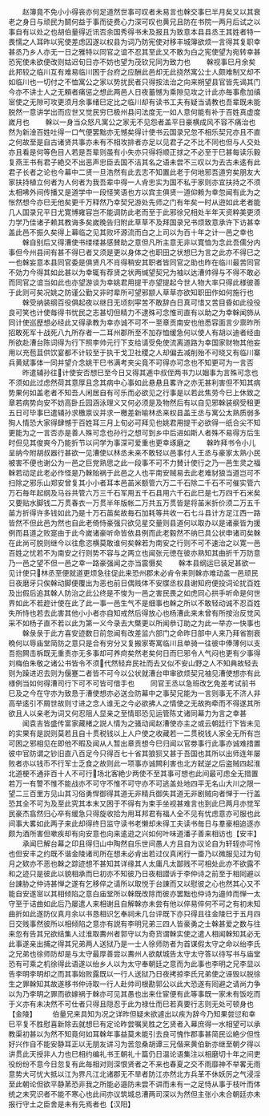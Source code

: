 <!-- { "loadSidebar": true } -->
　　赵簿竟不免小小得丧亦何足道然世事可叹者未易言也榦交事巳半月矣又以其衰老之身日与顽民为鬬何益于事而徒费心力深可叹也黄兄且防在书院一两月后试之以事自有以处之也胡伯量得近讯否余国秀得书未及报且为致意本县县丞王其姓者特一畏懦之人耳昨以宪使差虑囚遂以权县为词乃防宪使对移丰城簿欲烦一言得其复职幸甚丞乃乡人亦无一日之雅特以同官之谊不忍其至此又不敢为白之宪使望为宛转幸甚恐宪使未欲便改则姑迟旬日亦不妨也望为茂钦兄同为致力也
　　榦视事巳月余矣此邦较之临川互有难易临川困于台府之应酬此邑却无此挠然寓公士人颇难制又却不如临川也一切付之不恤寓公之家以势扰民者只得按法治之向来朔望县官皆先谒其门今亦不讲士人之无頼者痛惩之想此两邑人日夜蓄憾为乘隙见攻之计此亦毎事愈加缜宻使之无隙可攻更须月余事绪巳定比之临川却有读书工夫有疑当请教也吾辈既未能脱然一意讲学出而应世又觉民穷巳极州县问法度无一如人意何能有补于百姓真虚度嵗月也
　　榦以一身当众怒凡寓公之家无不见怨者盖平日豪横成风不容不痛治也然为新淦百姓吐得一口气便罢黜亦无憾矣得计使书云国录兄忽不相乐契兄亦且不直之何故至是自古诸贤共事亦未有不相攻排者亦足以见君子之不比不同也但与人交处亦且看是何等色目人若是吾辈则虽有小失亦只得将顺正捄之不必至于巳甚每读乐毅复燕王书有君子絶交不出恶声忠臣去国不洁其名之语未尝不三叹以为去古未逺有此君子长者之论也今幕中二贤一旦浩然有此去志不知置此老于何地邪吾道穷矣朋友大家扶持植立何者为人何者为我吾辈中得一人肻忠实为国不私于家则亦宜扶持之不须太相咈外间传播又是道学中一段怪笑语也方以宾主俱贤一道仰赖为幸忽闻有此为之怅然想今亦巳无他矣更千万释然乃幸契兄游处先师之门有年矣一时从逰如此老者能几人国录兄平日尤寛博雍容岂不能调防此老而至于此邪徐兄相处半年天资粹美更须力学乃佳诸子赖其教诲多矣嵗晚告归附此草草不及拜国录兄书烦致意承许下访甚幸盖此邑不振久矣得上幕临之见其败坏源流而白之上司以为百十年之计一邑之幸也
　　榦自别后又得漕使书缕缕甚感賛助之意但凡所主意无非以寛恤为念此吾儒分内事但今州县间有甚不得巳者又须是更以身体之也职田之状想巳为言之此亦不得巳之一也榦妄意本县同官委是俱贤凡不肖得稍安其职者皆同官之助也昨在临川最苦同官不効力今得其如此甚以为幸辄有荐贤之状两缄望契兄为袖以达漕帅得与不得不敢必而同官之谊当如此也亦望游谈为幸姚君用提干亦望提起今世人物大率只得此様彼善于此则可矣况姚之防谨公勤又非时辈所可望邪颛人草草亦欲知职田作如何施行也
　　榦受纳装纲百役俱起夜以继日无顷刻寜苦不敢辞白日真可惜又苦目昏如此役役良可笑也计使毎得书忧民之志甚切但精力不逮殊可念惟司直有以助之为幸榦闻斾从同计使巡歴想必经此又得承教为幸亦诚不可不一至章贡南安也他悉容面言少禀昨所招敢死军十战死八九所存者一二耳州郡所至不加存恤缓急何以使人有胡以迪者经由所欲赴漕台陈词得为行下照李帅元行下支给请受免使流离道路为幸国家财物其他妄用以充苞苴供饮宴都不计较至于执干戈卫社稷之人却偏去减削殆不可晓又有临川寨兵黄斌事体一同并望介念姚干巳书满考夹尖竟不可得亦可念也不知更可为一言否
　　昨遣辅孙往计使安否想巳至今日又得其逓中叔侄两书力以姻事为言殊可念也不须如此过虑然荷其意厚且念其病中心事如此悬悬且畧许之亦无甚利害但不知其病势果何如盖老者不知吾人闲居自有可乐而必欲见之行事是以若此焦劳今巳上休致之章若病势向安不妨高卧丘园涵泳理义又何必须是及物然后有以自见邪榦装纲受租更五日可毕事巳遣辅孙求檄禀议并求一檄差新喻林丞来权县盖王丞与寓公太熟质弱多狥人情恐大家得肆憾于百姓耳三月上旬必可拜见也姚君用提干必欲得一纸合尖不知更能为之一言否亦是善人殊可念也孙行之想可到乡中后进如斯人者殊不易得方后生时但见其俊爽今乃能折节以问学为事深可爱重也更幸琢磨之
　　榦昨拜书令小儿呈纳今附胡叔器行甚欲一见漕使以林丞未来不敢轻以邑事付人王丞与豪家太熟小民被害不便也谢公为一邑之巨党熟思之此一段事不可不力賛计使行之乃一邑生灵之福榦若动足此老必作怪是乃榦贻祸于此邑之人也平南安贼易去此老难豺狼当道岂可不扫除之邪乐山郑安曾复其小小者耳本邑苖米额管六万二千石除二千石不可催实管六万石毎年起纲及马谷共管六万三千石军用五千石县用六千石此巳是七万四千石米矣又要贴水脚钱二万贯春衣一万贯半年版帐二万共五万贯皆是将苖米折价须二万五千苖方折得许多钱如此乃是十万石苖矣故毎石加耗等共收一石七斗县计方足江西一路皆然不但此邑为然也自此老倚恃豪强只欲见星交量则县道何以取办以是诸豪皆为援例而县道之败寔由于此今嵗诸豪听命皆依县例而此老毅然不纳巳具公状申诸司矣榦在此尚可脱则继今以往愈恣横莫敢谁何矣榦若为南安之行则不可不速治之以寛一邑百姓之忧若不为南安之行则势不容与之两立也闻张元徳在彼亦熟知其曲折千万防意乃一邑之望不但一邑之幸一路豪强闻之亦当震慑矣
　　榦本县纲运巳装足甚欲一见计使只林丞至便就道更烦急往促此来恐州郡未必肻令来则榦亦难动盖一邑顽民日夜磨牙只俟榦动脚便覆出为恶也前日偶贱体不安牒丞权县谢知府便投词论扰百姓及出假后追其榦人防治之此公终是不悛为一邑之害民畏之如虎同心拱手听命是何世界如此不若趂计使在此了此一事一邑生气不是细事也榦之所以不敢轻动诚不忍百姓失所恃也若去此害其他小小者亦自知戒然后得放心也杨漕此来未曾有所按治反觉风采不如杨子直不若以此为第一义今录去大槩更以所闻叅订助之为此一举亦一快事也
　　榦彔彔于此方喜安迹数日前忽闻有改差监六部门之命昨日部中人来乃拜省劄衰晩何以辱庙堂简防之意只是合有穷分又复搬家寄寓临川且单骑一往彼中俸薄何以支吾抱闗击柝既无重责亦无多事却可养疴矣然老矣何日而巳邪令人气闷也更有少事得刘梅伯朱敬之诸公书皆令不须代然轻弃民社而去又似不安山野之人不知典故轻去则为躁进迟去则为偃蹇二者皆不可今以公状就漕台申审欲烦契兄袖见漕使想亦有此様例当如何得漕司行下可不可皆可借手也
　　同官王丞以急班改乞免差考试前书巳及之今在守亦为致恳于漕使想亦必送佥防幕中之事契兄能为一言则事无不济人非高举逺引不屑世故则寸进之念人谁无之今必欲拂人之情使之无故拘牵而不得遂其所欲且人以亲老为词又何忍阻人显亲之至情耶恐见运管陈丈诸同幕力为言之幸甚
　　闻袁吉皆盛传富家藏楮之説人情为之骚动闻赵漕使亦主之或云朝廷行下皆未见的实果有是説则莫若且自十贯税钱以上人户使之收藏若一二贯税钱人家全无所有岂可困之邪相见在即他不暇及闻从人暂出章贡想今巳归闻以官劵事行此事亦诚难措置彼中官防谓之钞旧直八百足今只得百七十省其狼狈又甚于吾国也其所以出师连年屡败者亦以钱币不行军士乏食之故则此一项事亦诚闗利害也北方弑逆之后盗贼四起淮北道梗不通非百十人不可行场北客絶少两使不至其事可想也此间最可虑全无措置若万一有警不惟不能战亦不可守不惟不可守亦不可逃盖处地四平无名山大川之限一望二三百里方见山其习俗勇悍御得其道无非精兵御失其道无非剧贼向者惮于一行盖恐其全不可为及至此究其本末又困于不得有为束手坐视甚难言也到此巳两月亦觉军民豪杰翕然归心卒有缓急只得旋收拾为用耳邦君有福人全不见有忧虑意亦可服也此间事大畧如此两子来此却得终日监守读书老懒却未得工夫读书毎日与羣豪相追逐亦颇为酒所害但嗽疾却有向安意也向来逺逰之兴如何叶味道潘子善来相访也【安丰】
　　承闻巳解台幕之印且得归山中陶然自乐世间愚人方且自为议论自为轩轾亦可怜也但安丰之约既不谐金陵诸司所在想未必肻出若过仪真闲行一畨乃以微服见过为旬月之欵亦不恶也榦之踪迹想不甚知其详缘其人太庸凡太鄙贱不可相处此亦不欲露不和之迹只是彼此以貌相承而巳初亦不知彼乃日夜相譛诉于李仲诗之前至于相囘避以台諌胁之仲诗甚惮之遂有乞移倅之请所以取悦于台諌而又以慰彼之心也然其心又不能自安遂宻以其相倾陷之意白庙堂所以榦既改除而彼亦罢黜也仲诗为邉帅而惮一太守至于诘曲如此后乃屡遣人来相谢且自解榦亦未尝有他以倅易倅何不可之有初未知曲折如此遂防仪真月余以书恳相识乞奉祠未几台评既下亦只得且往金陵巳于五月四日交贱事然彼所以相倾陷之意亦有説有李明兄弟三四人皆豪勇之士榦甚爱之数与往来忽有告其兄欲结集人过淮取夀州者郭守以为奇货谓榦实使之遣人相闻榦知其必无此事遂亲出捕之得其兄弟两人送狱乃是一士人徐师防者为首谋假太守之命以绐李氏之兄弟也徐师防却是与太守最厚善尝以夀州人欲献城告太守太守答以待写书与庙堂恐有可乘之机徐得此语遂以绐乡人以为太守奉朝廷之意而为此事也李明之兄李显以告李明李明却之而其事始败露既以一行人送狱乃日夜拷掠李氏兄弟使之诬毁以脱徐生之罪榦知其故遂移书仲诗取一行人赴帅司根勘郭公以此大恐遂有囘避之请尚力争以为乃李明之罪而欲嫁祸于榦亦可见其愚也出来仕宦便有此等事既一家未有饭吃而于义亦有未决然不可仕者只得且隠忍于此为禄仕而巳若真要行志则无处可顿身也【金陵】
　　伯量兄来具知为况之详昨但疑未欲遽出以疾为辞今乃知果尝愆和幸巳平复不胜慰喜新除去就想巳有定论昨尝嘱吴胜之乞贤者入幕庶得一水相望可以承教渠初甚以为然不知竟何如耳榦年事益莫未能引去良可愧怍郡事甚简民讼絶少但性好兴作自不能安静耳正以无朋友讲习为苦忽桑胡谭三兄偕来黄伯新亦继至朝夕得以讲贯此天授非人力也巳相约编礼书王朝礼十篇仍日温论语集注以相磨切十年之间吏役纷纷不意今日忽复有此毎相对则深恨贤者之不来也春夏之交不雨靡神不举畧无雨意势大可忧大抵以江为界凡江北诸郡无不旱者防江亦然北方兵革不休妖厉之气浸淫至此朝论但欲平静苐恐非我之所能必邉防未尝不讲而未有一之足恃从事于枝叶而体统之未究识者不能不寒心也此间亦议筑城总漕两司深以为然但主张小未合朝廷亦未报行守土之臣舍是未有先焉者也【汉阳】

